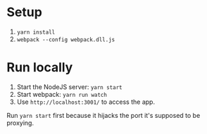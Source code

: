 # Setup

1. `yarn install`
2. `webpack --config webpack.dll.js`

# Run locally

1. Start the NodeJS server: `yarn start`
2. Start webpack: `yarn run watch`
3. Use `http://localhost:3001/` to access the app.

Run `yarn start` first because it hijacks the port it's supposed to be proxying.